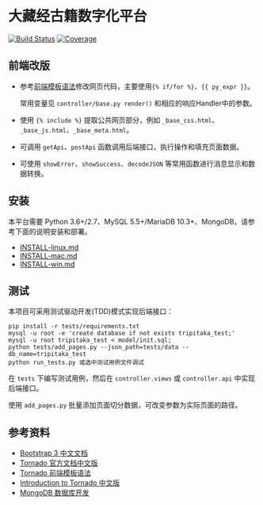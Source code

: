 # 大藏经古籍数字化平台

[![Build Status](https://travis-ci.org/tripitakas/dzj-html.svg?branch=tornado)](https://travis-ci.org/tripitakas/dzj-html)
[![Coverage](https://codecov.io/gh/tripitakas/dzj-html/branch/tornado/graph/badge.svg)](https://codecov.io/gh/tripitakas/dzj-html)

## 前端改版

- 参考[前端模板语法][templates]修改网页代码，主要使用`{% if/for %}`、`{{ py_expr }}`。
  
  常用变量见 `controller/base.py render()` 和相应的响应Handler中的参数。

- 使用 `{% include %}` 提取公共网页部分，例如 `_base_css.html`、`_base_js.html`、`_base_meta.html`。

- 可调用 `getApi`、`postApi` 函数调用后端接口，执行操作和填充页面数据。

- 可使用 `showError`、`showSuccess`、`decodeJSON` 等常用函数进行消息显示和数据转换。

## 安装

本平台需要 Python 3.6+/2.7、MySQL 5.5+/MariaDB 10.3+、MongoDB，请参考下面的说明安装和部署。

- [INSTALL-linux.md](doc/INSTALL-linux.md)
- [INSTALL-mac.md](doc/INSTALL-mac.md)
- [INSTALL-win.md](doc/INSTALL-win.md)

## 测试

本项目可采用测试驱动开发(TDD)模式实现后端接口：

```
pip install -r tests/requirements.txt
mysql -u root -e 'create database if not exists tripitaka_test;'
mysql -u root tripitaka_test < model/init.sql;
python tests/add_pages.py --json_path=tests/data --db_name=tripitaka_test
python run_tests.py 或选中测试用例文件调试
```

在 `tests` 下编写测试用例，然后在 `controller.views` 或 `controller.api` 中实现后端接口。

使用 `add_pages.py` 批量添加页面切分数据，可改变参数为实际页面的路径。

## 参考资料

- [Bootstrap 3 中文文档](https://v3.bootcss.com)
- [Tornado 官方文档中文版](https://tornado-zh.readthedocs.io/zh/latest/)
- [Tornado 前端模板语法][templates]
- [Introduction to Tornado 中文版](http://demo.pythoner.com/itt2zh/)
- [MongoDB 数据库开发](http://demo.pythoner.com/itt2zh/ch4.html)

[templates]: https://tornado-zh.readthedocs.io/zh/latest/guide/templates.html
